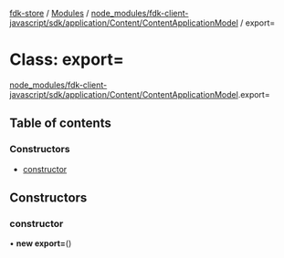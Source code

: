 [fdk-store](../README.md) / [Modules](../modules.md) / [node\_modules/fdk-client-javascript/sdk/application/Content/ContentApplicationModel](../modules/node_modules_fdk_client_javascript_sdk_application_Content_ContentApplicationModel.md) / export=

# Class: export=

[node_modules/fdk-client-javascript/sdk/application/Content/ContentApplicationModel](../modules/node_modules_fdk_client_javascript_sdk_application_Content_ContentApplicationModel.md).export=

## Table of contents

### Constructors

- [constructor](node_modules_fdk_client_javascript_sdk_application_Content_ContentApplicationModel.export_-1.md#constructor)

## Constructors

### constructor

• **new export=**()
